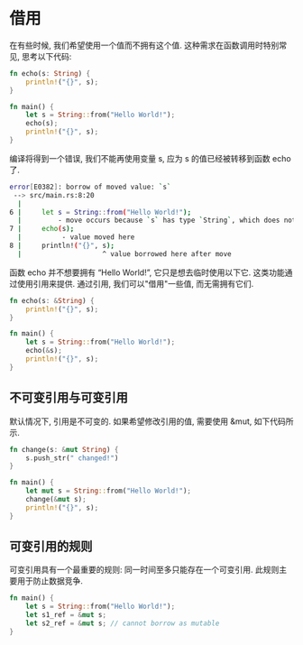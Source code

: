# 借用

在有些时候, 我们希望使用一个值而不拥有这个值. 这种需求在函数调用时特别常见, 思考以下代码:

```rust
fn echo(s: String) {
    println!("{}", s);
}

fn main() {
    let s = String::from("Hello World!");
    echo(s);
    println!("{}", s);
}
```

编译将得到一个错误, 我们不能再使用变量 s, 应为 s 的值已经被转移到函数 echo 了.

```bash
error[E0382]: borrow of moved value: `s`
 --> src/main.rs:8:20
  |
6 |     let s = String::from("Hello World!");
  |         - move occurs because `s` has type `String`, which does not implement the `Copy` trait
7 |     echo(s);
  |          - value moved here
8 |     println!("{}", s);
  |                    ^ value borrowed here after move

```

函数 echo 并不想要拥有 “Hello World!”, 它只是想去临时使用以下它. 这类功能通过使用引用来提供. 通过引用, 我们可以"借用"一些值, 而无需拥有它们.

```rust
fn echo(s: &String) {
    println!("{}", s);
}

fn main() {
    let s = String::from("Hello World!");
    echo(&s);
    println!("{}", s);
}
```

## 不可变引用与可变引用

默认情况下, 引用是不可变的. 如果希望修改引用的值, 需要使用 &mut, 如下代码所示.

```rust
fn change(s: &mut String) {
    s.push_str(" changed!")
}

fn main() {
    let mut s = String::from("Hello World!");
    change(&mut s);
    println!("{}", s);
}
```

## 可变引用的规则

可变引用具有一个最重要的规则: 同一时间至多只能存在一个可变引用. 此规则主要用于防止数据竞争.

```rust
fn main() {
    let s = String::from("Hello World!");
    let s1_ref = &mut s;
    let s2_ref = &mut s; // cannot borrow as mutable
}
```
